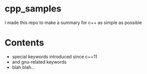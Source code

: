 # cpp_samples
I made this repo to make a summary for c++ as simple as possible

# Contents
- special keywords introduced since c++11
- and gnu-related keywords
- blah blah...
